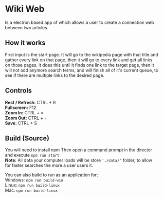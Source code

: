# Wiki Web

Is a electron based app of which allows a user to create a connection web between two articles.

## How it works
First input is the start page. It will go to the wikipedia page with that title and gather every link on that page, then it will go to every link and get all links on those pages. It does this until it finds one link to the target page, then it will not add anymore search terms, and will finish all of it's current queue, to see if there are multiple links to the desired page.

## Controls
**Rest / Refresh:** CTRL + R  
**Fullscreen:** F12  
**Zoom In:** CTRL + =  
**Zoom Out:** CTRL + -  
**Save:** CTRL + S  

## Build (Source)
You will need to install npm
Then open a command prompt in the director and execute ```npm run start```  
**Note:** All data your computer loads will be store ```'./data/'``` folder, to allow for faster searches the more a user users it.

You can also build to run as an application for;  
Windows: ```npm run build-win```  
Linux: ```npm run build-linux```  
Mac: ```npm run build-linux```  

